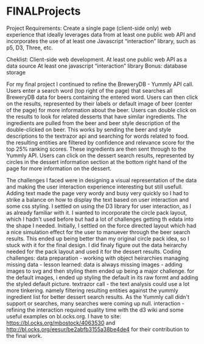 # FINALProjects
Project Requirements:
Create a single page (client-side only) web experience that ideally leverages data from at least one public web API and incorporates the use of at least one Javascript “interaction” library, such as p5, D3, Three, etc.

Cheklist:
Client-side web development.
At least one public web API as a data source
At least one javascript “interaction” library
Bonus: database storage

For my final project I continued to refine the BreweryDB - Yummly API call. 
Users enter a search word (top right of the page) that searches all BreweryDB data for beers containing the entered word.
Users can then click on the results, represented by their labels or default image of beer (center of the page) for more information about the beer.
Users can double click on the results  to look for related desserts that have similar ingredients. The ingredients are pulled from the beer and beer style description of the double-clicked on beer. This works by sending the beer and style descriptions to the textrazor api and searching for words related to food. the resulting entities are filtered by confidence and relevance score for the top 25% ranking scores. These ingredients are then sent through to the Yummly API.
Users can click on the dessert search results, represented by circles in the dessert information section at the bottom right hand of the page for more information on the dessert.


The challenges I faced were in designing a visual representation of the data and making the user interaction experience interesting but still usefull. Adding text made the page very wordy and busy very quickly so I had to strike a balance on how to display the text based on user interaction and some css styling.
I settled on using the D3 library for user interaction, as I as already familiar with it. I wanted to incorporate the circle pack layout, which I hadn't used before but had a lot of challenges getting th edata into the shape I needed. Initially, I settled on the force directed layout which had a nice simulation effect for the user to manuever through the beer search results. This ended up being better than my original circle pack idea, so I stuck with it for the final design. 
I did finaly figure out the data heirarchy needed for the pack layout and used it for the dessert results. 
Coding challenges:
data preparation - working with object heirarchies
managing missing data - lesson learned: data is always missing
images - adding images to svg and then styling them ended up being a major challenge. for the default images, i ended up styling the default in its raw formt and adding the styled default picture. 
textrazor call - the text analysis could use a lot more tinkering. namely filtering resulting entities against the yummly ingredient list for better dessert search results. As the Yummly call didn't support or searches, many searches were coming up null.
interaction - refining the interaction required quality time with the d3 wiki and some useful examples on bl.ocks.org.
I have to site: https://bl.ocks.org/mbostock/4063530 and http://bl.ocks.org/eesur/be2abfb3155a38be4de4 for their contribution to the final work.
